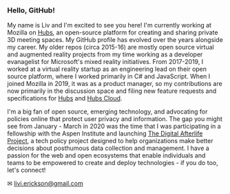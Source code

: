 ### Hello, GitHub! 

<!--
**misslivirose/misslivirose** is a ✨ _special_ ✨ repository because its `README.md` (this file) appears on your GitHub profile.

Here are some ideas to get you started:

- 🔭 I’m currently working on ...
- 🌱 I’m currently learning ...
- 👯 I’m looking to collaborate on ...
- 🤔 I’m looking for help with ...
- 💬 Ask me about ...
- 📫 How to reach me: ...
- 😄 Pronouns: ...
- ⚡ Fun fact: ...
-->

My name is Liv and I'm excited to see you here! I'm currently working at Mozilla on [Hubs](https://hubs.mozilla.com), an open-source platform for creating and sharing private 3D meeting spaces. My GitHub profile has evolved over the years alongside my career. My older repos (circa 2015-16) are mostly open source virtual and augmented reality projects from my time working as a developer evanagelist for Microsoft's mixed reality initiatives. From 2017-2019, I worked at a virtual reality startup as an engineering lead on their open source platform, where I worked primarily in C# and JavaScript. When I joined Mozilla in 2019, it was as a product manager, so my contributions are now primarily in the discussion space and filing new feature requests and specifications for [Hubs](https://github.com/mozilla/hubs) and [Hubs Cloud](https://github.com/mozilla/hubs-cloud). 

I'm a big fan of open source, emerging technology, and advocating for policies online that protect user privacy and information. The gap you might see from January - March in 2020 was the time that I was participating in a fellowship with the Aspen Institute and launching [The Digital Afterlife Project](https://digitalafterlife.online), a tech policy project designed to help organizations make better decisions about posthumous data collection and management. I have a passion for the web and open ecosystems that enable individuals and teams to be empowered to create and deploy technologies - if you do too, let's connect! 

✉ livi.erickson@gmail.com 
